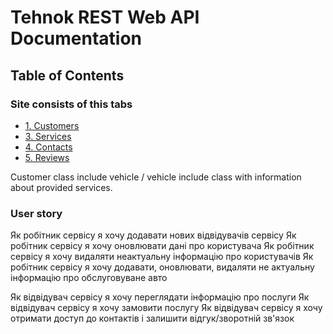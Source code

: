 # Tehnok REST Web API Documentation

## Table of Contents

### Site consists of this tabs
   - [1. Customers](#customers)
   - [3. Services](#services)
   - [4. Contacts](#contacts)
   - [5. Reviews](#reviews)

Customer class include vehicle / vehicle include class with information about provided services.

### User story

   Як робітник сервісу я хочу додавати нових відвідувачів сервісу
   Як робітник сервісу я хочу оновлювати дані про користувача
   Як робітник сервісу я хочу видаляти неактуальну інформацію про користувачів
   Як робітник сервісу я хочу додавати, оновлювати, видаляти не актуальну інформацію про обслуговуване авто

   Як відвідувач сервісу я хочу переглядати інформацію про послуги
   Як відвідувач сервісу я хочу замовити послугу
   Як відвідувач сервісу я хочу отримати доступ до контактів і залишити відгук/зворотній зв'язок
   
